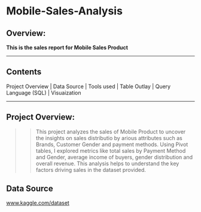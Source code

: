# Mobile-Sales-Analysis

## Overview:
**This is the sales report for Mobile Sales Product**

---

## Contents
Project Overview | Data Source | Tools used | Table Outlay | Query Language (SQL) | Visuaization

---
## Project Overview:
> >This project analyzes the sales of Mobile Product to uncover the insights on sales distributio by arious attributes such as Brands, Customer Gender and payment methods. Using Pivot tables, I explored metrics like total sales by Payment Method and Gender, average income of buyers, gender distribution and overall revenue. This analysis helps to understand the key factors driving sales in the dataset provided.

## Data Source
www.kaggle.com/dataset
